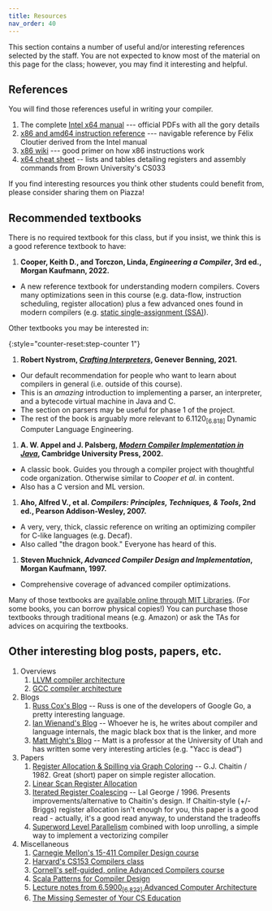 ```yaml
---
title: Resources
nav_order: 40
---
```


This section contains a number of useful and/or interesting references selected by the staff. You are not expected to know most of the material on this page for the class; however, you may find it interesting and helpful.

## References

You will find those references useful in writing your compiler.

1. The complete [Intel x64 manual](https://www.intel.com/content/www/us/en/developer/articles/technical/intel-sdm.html) --- official PDFs with all the gory details
1. [x86 and amd64 instruction reference](https://www.felixcloutier.com/x86/) --- navigable reference by Félix Cloutier derived from the Intel manual
1. [x86 wiki](https://en.wikibooks.org/wiki/X86_Assembly/X86_Instructions) --- good primer on how x86 instructions work
1. [x64 cheat sheet](https://cs.brown.edu/courses/cs033/docs/guides/x64_cheatsheet.pdf) -- lists and tables detailing registers and assembly commands from Brown University's CS033

If you find interesting resources you think other students could benefit from, please consider sharing them on Piazza!


## Recommended textbooks

There is no required textbook for this class, but if you insist, we think this is a good reference textbook to have:

1. **Cooper, Keith D., and Torczon, Linda, _Engineering a Compiler_, 3rd ed., Morgan Kaufmann, 2022.**
  - A new reference textbook for understanding modern compilers. Covers many optimizations seen in this course (e.g. data-flow, instruction scheduling, register allocation) plus a few advanced ones found in modern compilers (e.g. [static single-assignment (SSA)][ssa]).

Other textbooks you may be interested in:

{:style="counter-reset:step-counter 1"}
1. **Robert Nystrom, [_Crafting Interpreters_](https://craftinginterpreters.com/), Genever Benning, 2021.**
  - Our default recommendation for people who want to learn about compilers in general (i.e. outside of this course).
  - This is an _amazing_ introduction to implementing a parser, an interpreter, and a bytecode virtual machine in Java and C.
  - The section on parsers may be useful for phase 1 of the project.
  - The rest of the book is arguably more relevant to 6.1120<sub>\[6.818\]</sub> Dynamic Computer Language Engineering.
1. **A. W. Appel and J. Palsberg, [_Modern Compiler Implementation in Java_][appel-java], Cambridge University Press, 2002.**
  - A classic book. Guides you through a compiler project with thoughtful code organization. Otherwise similar to _Cooper et al._ in content.
  - Also has a C version and ML version.
1. **Aho, Alfred V., et al. _Compilers: Principles, Techniques, & Tools_, 2nd ed., Pearson Addison-Wesley, 2007.**
  - A very, very, thick, classic reference on writing an optimizing compiler for C-like languages (e.g. Decaf).
  - Also called "the dragon book." Everyone has heard of this.
1. **Steven Muchnick, _Advanced Compiler Design and Implementation_, Morgan Kaufmann, 1997.**
  - Comprehensive coverage of advanced compiler optimizations.

Many of those textbooks are [available online through MIT Libraries][mitlib]. (For some books, you can borrow physical copies!) You can purchase those textbooks through traditional means (e.g. Amazon) or ask the TAs for advices on acquiring the textbooks.

[appel-java]: https://www.cs.princeton.edu/~appel/modern/java/
[ssa]: https://en.wikipedia.org/wiki/Static_single-assignment_form
[mitlib]: https://libraries.mit.edu/

## Other interesting blog posts, papers, etc.

1. Overviews
    1. [LLVM compiler architecture](http://www.aosabook.org/en/llvm.html)
    1. [GCC compiler architecture](http://en.wikibooks.org/wiki/GNU_C_Compiler_Internals/GNU_C_Compiler_Architecture)
1. Blogs
    1. [Russ Cox's Blog](http://research.swtch.com/) -- Russ is one of the developers of Google Go, a pretty interesting language.
    1. [Ian Wienand's Blog](http://www.technovelty.org/) -- Whoever he is, he writes about compiler and language internals, the magic black box that is the linker, and more
    1. [Matt Might's Blog](http://matt.might.net/articles/) -- Matt is a professor at the University of Utah and has written some very interesting articles (e.g. "Yacc is dead")
1. Papers
    1. [Register Allocation & Spilling via Graph Coloring](http://dl.acm.org/citation.cfm?id=806984) -- G.J. Chaitin / 1982. Great (short) paper on simple register allocation.
    1. [Linear Scan Register Allocation](https://dl.acm.org/citation.cfm?id=330250)
    1. [Iterated Register Coalescing](http://dl.acm.org/citation.cfm?id=229546) -- Lal George / 1996. Presents improvements/alternative to Chaitin's design. If Chaitin-style (+/-Briggs) register allocation isn't enough for you, this paper is a good read - actually, it's a good read anyway, to understand the tradeoffs
    1. [Superword Level Parallelism](http://dl.acm.org/citation.cfm?id=358438) combined with loop unrolling, a simple way to implement a vectorizing compiler
1. Miscellaneous
    1. [Carnegie Mellon's 15-411 Compiler Design course](https://www.cs.cmu.edu/~janh/courses/411/23/schedule.html)
    1. [Harvard's CS153 Compilers class](https://groups.seas.harvard.edu/courses/cs153/2019fa/schedule.html)
    1. [Cornell's self-guided, online Advanced Compilers course](https://www.cs.cornell.edu/courses/cs6120/2020fa/self-guided/)
    1. [Scala Patterns for Compiler Design](https://gist.github.com/rcoh/4992969)
    1. [Lecture notes from 6.5900<sub>\[6.823\]</sub> Advanced Computer Architecture](http://csg.csail.mit.edu/6.823)
    1. [The Missing Semester of Your CS Education](https://missing.csail.mit.edu/2020/)

